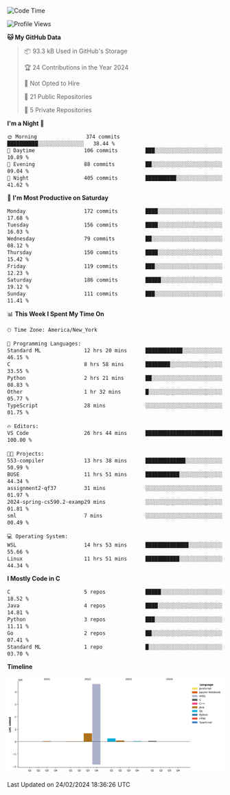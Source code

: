 <!--START_SECTION:waka-->
![Code Time](http://img.shields.io/badge/Code%20Time-78%20hrs%2041%20mins-blue)

![Profile Views](http://img.shields.io/badge/Profile%20Views-0-blue)

**🐱 My GitHub Data** 

> 📦 93.3 kB Used in GitHub's Storage 
 > 
> 🏆 24 Contributions in the Year 2024
 > 
> 🚫 Not Opted to Hire
 > 
> 📜 21 Public Repositories 
 > 
> 🔑 5 Private Repositories 
 > 
**I'm a Night 🦉** 

```text
🌞 Morning                374 commits         ██████████░░░░░░░░░░░░░░░   38.44 % 
🌆 Daytime                106 commits         ███░░░░░░░░░░░░░░░░░░░░░░   10.89 % 
🌃 Evening                88 commits          ██░░░░░░░░░░░░░░░░░░░░░░░   09.04 % 
🌙 Night                  405 commits         ██████████░░░░░░░░░░░░░░░   41.62 % 
```
📅 **I'm Most Productive on Saturday** 

```text
Monday                   172 commits         ████░░░░░░░░░░░░░░░░░░░░░   17.68 % 
Tuesday                  156 commits         ████░░░░░░░░░░░░░░░░░░░░░   16.03 % 
Wednesday                79 commits          ██░░░░░░░░░░░░░░░░░░░░░░░   08.12 % 
Thursday                 150 commits         ████░░░░░░░░░░░░░░░░░░░░░   15.42 % 
Friday                   119 commits         ███░░░░░░░░░░░░░░░░░░░░░░   12.23 % 
Saturday                 186 commits         █████░░░░░░░░░░░░░░░░░░░░   19.12 % 
Sunday                   111 commits         ███░░░░░░░░░░░░░░░░░░░░░░   11.41 % 
```


📊 **This Week I Spent My Time On** 

```text
🕑︎ Time Zone: America/New_York

💬 Programming Languages: 
Standard ML              12 hrs 20 mins      ████████████░░░░░░░░░░░░░   46.15 % 
C                        8 hrs 58 mins       ████████░░░░░░░░░░░░░░░░░   33.55 % 
Python                   2 hrs 21 mins       ██░░░░░░░░░░░░░░░░░░░░░░░   08.83 % 
Other                    1 hr 32 mins        █░░░░░░░░░░░░░░░░░░░░░░░░   05.77 % 
TypeScript               28 mins             ░░░░░░░░░░░░░░░░░░░░░░░░░   01.75 % 

🔥 Editors: 
VS Code                  26 hrs 44 mins      █████████████████████████   100.00 % 

🐱‍💻 Projects: 
553-compiler             13 hrs 38 mins      █████████████░░░░░░░░░░░░   50.99 % 
BUSE                     11 hrs 51 mins      ███████████░░░░░░░░░░░░░░   44.34 % 
assignment2-qf37         31 mins             ░░░░░░░░░░░░░░░░░░░░░░░░░   01.97 % 
2024-spring-cs590.2-examp29 mins             ░░░░░░░░░░░░░░░░░░░░░░░░░   01.81 % 
sml                      7 mins              ░░░░░░░░░░░░░░░░░░░░░░░░░   00.49 % 

💻 Operating System: 
WSL                      14 hrs 53 mins      ██████████████░░░░░░░░░░░   55.66 % 
Linux                    11 hrs 51 mins      ███████████░░░░░░░░░░░░░░   44.34 % 
```

**I Mostly Code in C** 

```text
C                        5 repos             █████░░░░░░░░░░░░░░░░░░░░   18.52 % 
Java                     4 repos             ████░░░░░░░░░░░░░░░░░░░░░   14.81 % 
Python                   3 repos             ███░░░░░░░░░░░░░░░░░░░░░░   11.11 % 
Go                       2 repos             ██░░░░░░░░░░░░░░░░░░░░░░░   07.41 % 
Standard ML              1 repo              █░░░░░░░░░░░░░░░░░░░░░░░░   03.70 % 
```



**Timeline**

![Lines of Code chart](https://raw.githubusercontent.com/fqzz2000/fqzz2000/main/assets/bar_graph.png)


 Last Updated on 24/02/2024 18:36:26 UTC
<!--END_SECTION:waka-->
